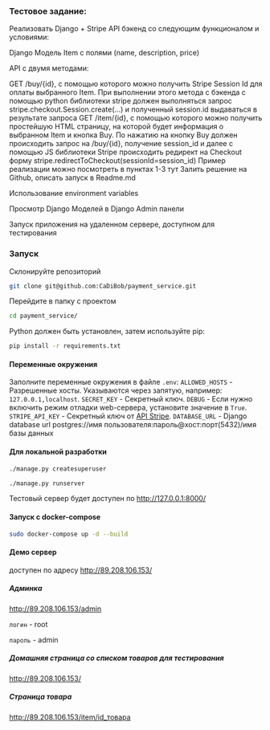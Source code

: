 ### Тестовое задание:
Реализовать Django + Stripe API бэкенд со следующим функционалом и условиями:

Django Модель Item с полями (name, description, price)

API с двумя методами:

GET /buy/{id}, c помощью которого можно получить Stripe Session Id для оплаты выбранного Item. При выполнении этого метода c бэкенда с помощью python библиотеки stripe должен выполняться запрос stripe.checkout.Session.create(...) и полученный session.id выдаваться в результате запроса
GET /item/{id}, c помощью которого можно получить простейшую HTML страницу, на которой будет информация о выбранном Item и кнопка Buy. По нажатию на кнопку Buy должен происходить запрос на /buy/{id}, получение session_id и далее с помощью JS библиотеки Stripe происходить редирект на Checkout форму stripe.redirectToCheckout(sessionId=session_id) Пример реализации можно посмотреть в пунктах 1-3 тут
Залить решение на Github, описать запуск в Readme.md


Использование environment variables

Просмотр Django Моделей в Django Admin панели

Запуск приложения на удаленном сервере, доступном для тестирования

### Запуск

Склонируйте репозиторий

```bash
git clone git@github.com:CaDiBob/payment_service.git
```
Перейдите в папку с проектом

```bash
cd payment_service/
```

Python должен быть установлен, затем используйте pip:

```bash
pip install -r requirements.txt
```

#### Переменные окружения

Заполните переменные окружения в файле `.env`:
`ALLOWED_HOSTS` - Разрешенные хосты. Указываются через запятую, например: `127.0.0.1,localhost`.
`SECRET_KEY` - Секретный ключ.
`DEBUG` - Если нужно включить режим отладки web-сервера, установите значение в `True`.
`STRIPE_API_KEY` - Секретный ключ от [API Stripe](https://dashboard.stripe.com/apikeys/).
`DATABASE_URL` - Django database url postgres://имя пользователя:пароль@хост:порт(5432)/имя базы данных

#### Для локальной разработки

```bash
./manage.py createsuperuser
```

```bash
./manage.py runserver
```

Тестовый сервер будет доступен по http://127.0.0.1:8000/

#### Запуск с docker-compose

```bash
sudo docker-compose up -d --build
```

#### Демо сервер

доступен по адресу http://89.208.106.153/

##### Админка

http://89.208.106.153/admin

`логин` - root

`пароль` - admin

##### Домашняя страница со списком товаров для тестирования

http://89.208.106.153/

##### Страница товара

http://89.208.106.153/item/id_товара
